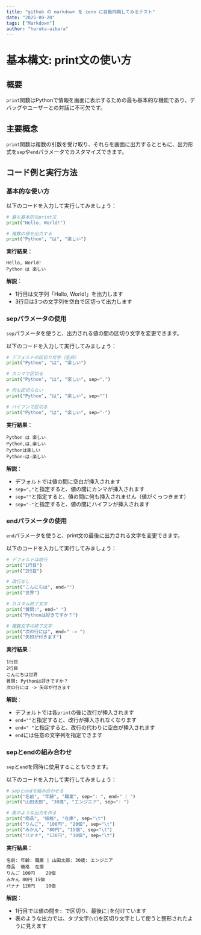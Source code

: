 ```yaml
---
title: "github の markdown を zenn に自動同期してみるテスト"
date: "2025-09-20"
tags: ["Markdown"]
author: "haruka-aibara"
---
```


# 基本構文: print文の使い方

## 概要
`print`関数はPythonで情報を画面に表示するための最も基本的な機能であり、デバッグやユーザーとの対話に不可欠です。

## 主要概念
`print`関数は複数の引数を受け取り、それらを画面に出力するとともに、出力形式を`sep`や`end`パラメータでカスタマイズできます。

## コード例と実行方法

### 基本的な使い方

以下のコードを入力して実行してみましょう：

```python
# 最も基本的なprint文
print("Hello, World!")

# 複数の値を出力する
print("Python", "は", "楽しい")
```

**実行結果**：
```
Hello, World!
Python は 楽しい
```

**解説**：
- 1行目は文字列「Hello, World!」を出力します
- 3行目は3つの文字列を空白で区切って出力します

### sepパラメータの使用

`sep`パラメータを使うと、出力される値の間の区切り文字を変更できます。

以下のコードを入力して実行してみましょう：

```python
# デフォルトの区切り文字（空白）
print("Python", "は", "楽しい")

# カンマで区切る
print("Python", "は", "楽しい", sep=",")

# 何も区切らない
print("Python", "は", "楽しい", sep="")

# ハイフンで区切る
print("Python", "は", "楽しい", sep="-")
```

**実行結果**：
```
Python は 楽しい
Python,は,楽しい
Pythonは楽しい
Python-は-楽しい
```

**解説**：
- デフォルトでは値の間に空白が挿入されます
- `sep=","`と指定すると、値の間にカンマが挿入されます
- `sep=""`と指定すると、値の間に何も挿入されません（値がくっつきます）
- `sep="-"`と指定すると、値の間にハイフンが挿入されます

### endパラメータの使用

`end`パラメータを使うと、print文の最後に出力される文字を変更できます。

以下のコードを入力して実行してみましょう：

```python
# デフォルトは改行
print("1行目")
print("2行目")

# 改行なし
print("こんにちは", end="")
print("世界")

# カスタム終了文字
print("質問:", end=" ")
print("Pythonは好きですか？")

# 複数文字の終了文字
print("次の行には", end=" -> ")
print("矢印が付きます")
```

**実行結果**：
```
1行目
2行目
こんにちは世界
質問: Pythonは好きですか？
次の行には -> 矢印が付きます
```

**解説**：
- デフォルトでは各`print`の後に改行が挿入されます
- `end=""`と指定すると、改行が挿入されなくなります
- `end=" "`と指定すると、改行の代わりに空白が挿入されます
- `end`には任意の文字列を指定できます

### sepとendの組み合わせ

`sep`と`end`を同時に使用することもできます。

以下のコードを入力して実行してみましょう：

```python
# sepとendを組み合わせる
print("名前", "年齢", "職業", sep=": ", end=" | ")
print("山田太郎", "30歳", "エンジニア", sep=": ")

# 表のような出力を作る
print("商品", "価格", "在庫", sep="\t")
print("りんご", "100円", "20個", sep="\t")
print("みかん", "80円", "15個", sep="\t")
print("バナナ", "120円", "10個", sep="\t")
```

**実行結果**：
```
名前: 年齢: 職業 | 山田太郎: 30歳: エンジニア
商品	価格	在庫
りんご	100円	20個
みかん	80円	15個
バナナ	120円	10個
```

**解説**：
- 1行目では値の間を`: `で区切り、最後に` | `を付けています
- 表のような出力では、タブ文字(`\t`)を区切り文字として使うと整形されたように見えます
